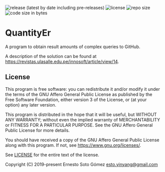 ![release (latest by date including pre-releases)](https://img.shields.io/github/v/release/EStog/QuantityEr?include_prereleases) ![license](https://img.shields.io/github/license/EStog/QuantityEr) ![repo size](https://img.shields.io/github/repo-size/EStog/QuantityEr) ![code size in bytes](https://img.shields.io/github/languages/code-size/EStog/QuantityEr)
# QuantityEr

A program to obtain result amounts of complex queries to GitHub.

A description of the solution can be found at https://revistas.ulasalle.edu.pe/innosoft/article/view/14.


## License

This program is free software: you can redistribute it and/or modify
it under the terms of the GNU Affero General Public License as published
by the Free Software Foundation, either version 3 of the License, or
(at your option) any later version.

This program is distributed in the hope that it will be useful,
but WITHOUT ANY WARRANTY; without even the implied warranty of
MERCHANTABILITY or FITNESS FOR A PARTICULAR PURPOSE.  See the
GNU Affero General Public License for more details.

You should have received a copy of the GNU Affero General Public License
along with this program.  If not, see <https://www.gnu.org/licenses/>.

See [LICENSE](LICENSE) for the entire text of the license.

Copyright (C) 2019-present Ernesto Soto Gómez <esto.yinyang@gmail.com>
